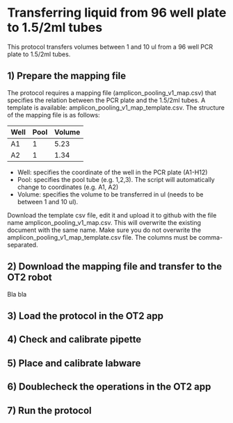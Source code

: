 # Transferring liquid from 96 well plate to 1.5/2ml tubes

This protocol transfers volumes between 1 and 10 ul from a 96 well PCR plate to 1.5/2ml tubes.

## 1) Prepare the mapping file
The protocol requires a mapping file (amplicon_pooling_v1_map.csv) that specifies the relation between the PCR plate and the 1.5/2ml tubes. A template is available: amplicon_pooling_v1_map_template.csv. The structure of the mapping file is as follows:

|Well|Pool|Volume|
|------|----|--------|
|A1|1|5.23|
|A2|1|1.34|

* Well: specifies the coordinate of the well in the PCR plate (A1-H12)
* Pool: specifies the pool tube (e.g. 1,2,3). The script will automatically change to coordinates (e.g. A1, A2)
* Volume: specifies the volume to be transferred in ul (needs to be between 1 and 10 ul).

Download the template csv file, edit it and upload it to github with the file name amplicon_pooling_v1_map.csv. This will overwrite the existing document with the same name. Make sure you do not overwrite the amplicon_pooling_v1_map_template.csv file. The columns must be comma-separated.

## 2) Download the mapping file and transfer to the OT2 robot
Bla bla

## 3) Load the protocol in the OT2 app

## 4) Check and calibrate pipette

## 5) Place and calibrate labware

## 6) Doublecheck the operations in the OT2 app

## 7) Run the protocol

